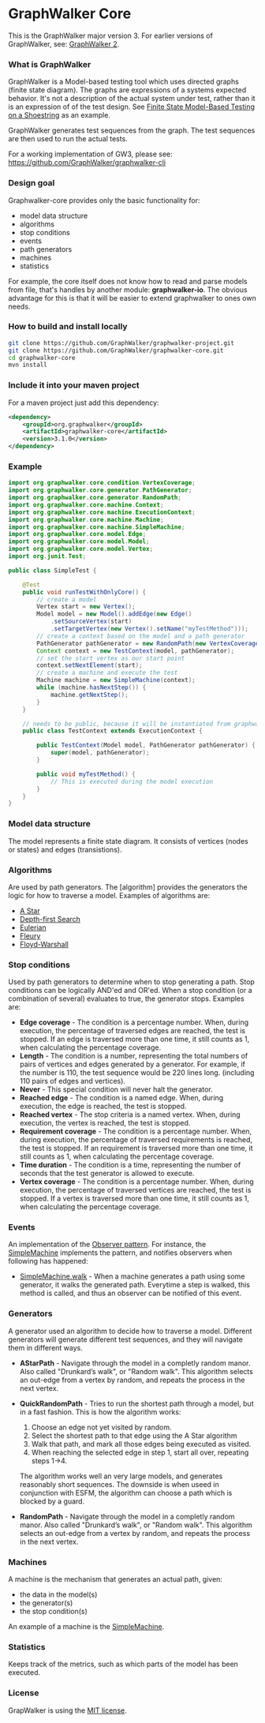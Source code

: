 GraphWalker Core 
=======
This is the GraphWalker major version 3. For earlier versions of GraphWalker, see: [GraphWalker 2].


### What is GraphWalker

GraphWalker is a Model-based testing tool which uses directed graphs (finite state diagram). The graphs are expressions of a systems expected behavior. It's not a description of the actual system under test, rather than it is an expression of of the test design. See [Finite State Model-Based Testing on a Shoestring] as an example.

GraphWalker generates test sequences from the graph. The test sequences are then used to run the actual tests.

For a working implementation of GW3, please see: https://github.com/GraphWalker/graphwalker-cli

### Design goal
Graphwalker-core provides only the
basic functionality for:
* model data structure
* algorithms
* stop conditions
* events
* path generators
* machines
* statistics

For example, the core itself does not know how to read and parse models from file, that's handles by another module: **graphwalker-io**. The obvious advantage for this is that it will be easier to extend graphwalker to ones own needs.

### How to build and install locally
```sh
git clone https://github.com/GraphWalker/graphwalker-project.git
git clone https://github.com/GraphWalker/graphwalker-core.git
cd graphwalker-core
mvn install
```

### Include it into your maven project
For a maven project just add this dependency:
```xml
<dependency>
    <groupId>org.graphwalker</groupId>
    <artifactId>graphwalker-core</artifactId>
    <version>3.1.0</version>
</dependency>
```

### Example

```java
import org.graphwalker.core.condition.VertexCoverage;
import org.graphwalker.core.generator.PathGenerator;
import org.graphwalker.core.generator.RandomPath;
import org.graphwalker.core.machine.Context;
import org.graphwalker.core.machine.ExecutionContext;
import org.graphwalker.core.machine.Machine;
import org.graphwalker.core.machine.SimpleMachine;
import org.graphwalker.core.model.Edge;
import org.graphwalker.core.model.Model;
import org.graphwalker.core.model.Vertex;
import org.junit.Test;

public class SimpleTest {

    @Test
    public void runTestWithOnlyCore() {
        // create a model
        Vertex start = new Vertex();
        Model model = new Model().addEdge(new Edge()
            .setSourceVertex(start)
            .setTargetVertex(new Vertex().setName("myTestMethod")));
        // create a context based on the model and a path generator
        PathGenerator pathGenerator = new RandomPath(new VertexCoverage(100));
        Context context = new TestContext(model, pathGenerator);
        // set the start vertex as our start point
        context.setNextElement(start);
        // create a machine and execute the test
        Machine machine = new SimpleMachine(context);
        while (machine.hasNextStep()) {
            machine.getNextStep();
        }
    }

    // needs to be public, because it will be instantiated from graphwalker
    public class TestContext extends ExecutionContext {

        public TestContext(Model model, PathGenerator pathGenerator) {
            super(model, pathGenerator);
        }

        public void myTestMethod() {
            // This is executed during the model execution
        }
    }
}
```


### Model data structure
The model represents a finite state diagram. It consists of vertices (nodes or states) and edges (transistions).

### Algorithms
Are used by path generators. The [algorithm] provides the generators the logic for how to traverse a model. Examples of algorithms are:
* [A Star]
* [Depth-first Search]
* [Eulerian]
* [Fleury]
* [Floyd-Warshall]

### Stop conditions
Used by path generators to determine when to stop generating a path. Stop conditions can be logically AND'ed and OR'ed. When a stop condition (or a combination of several) evaluates to true, the generator stops. Examples are:
* **Edge coverage** - The condition is a percentage number. When, during execution, the percentage of traversed edges are reached, the test is stopped. If an edge is traversed more than one time, it still counts as 1, when calculating the percentage coverage.
* **Length** - The condition is a number, representing the total numbers of pairs of vertices and edges generated by a generator. For example, if the number is 110, the test sequence would be 220 lines long. (including 110 pairs of edges and vertices).
* **Never** - This special condition will never halt the generator.
* **Reached edge** - The condition is a named edge. When, during execution, the edge is reached, the test is stopped.
* **Reached vertex** - The stop criteria is a named vertex. When, during execution, the vertex is reached, the test is stopped.
* **Requirement coverage** - The condition is a percentage number. When, during execution, the percentage of traversed requirements is reached, the test is stopped. If an requirement is traversed more than one time, it still counts as 1, when calculating the percentage coverage.
* **Time duration** - The condition is a time, representing the number of seconds that the test generator is allowed to execute.
* **Vertex coverage** - The condition is a percentage number. When, during execution, the percentage of traversed vertices are reached, the test is stopped. If a vertex is traversed more than one time, it still counts as 1, when calculating the percentage coverage.


### Events
An implementation of the [Observer pattern]. For instance, the [SimpleMachine] implements the pattern, and notifies observers when following has happened:
* [SimpleMachine.walk] - When a machine generates a path using some generator, it walks the generated path. Everytime a step is walked, this method is called, and thus an observer can be notified of this event.


### Generators
A generator used an algorithm to decide how to traverse a model. Different generators will generate different test sequences, and they will navigate them in different ways.

* **AStarPath** - Navigate through the model in a completly random manor. Also called "Drunkard’s walk", or "Random walk". This algorithm selects an out-edge from a vertex by random, and repeats the process in the next vertex.
* **QuickRandomPath** - Tries to run the shortest path through a model, but in a fast fashion. This is how the algorithm works:
   1. Choose an edge not yet visited by random.
   1. Select the shortest path to that edge using the A Star algorithm
   1. Walk that path, and mark all those edges being executed as visited.
   1. When reaching the selected edge in step 1, start all over, repeating steps 1->4.

   The algorithm works well an very large models, and generates reasonably short sequences. The downside is when useed in conjunction with ESFM, the algorithm can choose a path which is blocked by a guard.
* **RandomPath** - Navigate through the model in a completly random manor. Also called "Drunkard’s walk", or "Random walk". This algorithm selects an out-edge from a vertex by random, and repeats the process in the next vertex.


### Machines
A machine is the mechanism that generates an actual path, given:
* the data in the model(s)
* the generator(s)
* the stop condition(s)

An example of a machine is the [SimpleMachine].

### Statistics
Keeps track of the metrics, such as which parts of the model has been executed.


### License
GrapWalker is using the [MIT license].


[GraphWalker 2]:https://github.com/KristianKarl/GraphWalker
[Finite State Model-Based Testing on a Shoestring]:http://www.harryrobinson.net/MBT-on-a-shoestring.pdf
[A Star]:http://en.wikipedia.org/wiki/A*_search_algorithm
[Depth-first Search]:http://en.wikipedia.org/wiki/Depth-first_search
[Eulerian]:http://en.wikipedia.org/wiki/Eulerian_path
[Fleury]:http://en.wikipedia.org/wiki/Eulerian_path#Fleury.27s_algorithm
[Floyd-Warshall]:http://en.wikipedia.org/wiki/Floyd%E2%80%93Warshall_algorithm
[Observer pattern]:http://en.wikipedia.org/wiki/Observer_pattern
[SimpleMachine]:https://github.com/GraphWalker/graphwalker-core/blob/master/src/main/java/org/graphwalker/core/machine/SimpleMachine.java#L44
[SimpleMachine.walk]:https://github.com/GraphWalker/graphwalker-core/blob/master/src/main/java/org/graphwalker/core/machine/SimpleMachine.java#L75
[MIT license]:http://opensource.org/licenses/MIT
